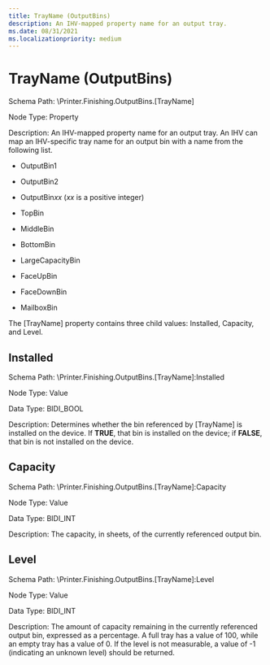 ```yaml
---
title: TrayName (OutputBins)
description: An IHV-mapped property name for an output tray.
ms.date: 08/31/2021
ms.localizationpriority: medium
---
```


# TrayName (OutputBins)

Schema Path: \\Printer.Finishing.OutputBins.\[TrayName\]

Node Type: Property

Description: An IHV-mapped property name for an output tray. An IHV can map an IHV-specific tray name for an output bin with a name from the following list.

- OutputBin1

- OutputBin2

- OutputBin*xx* (*xx* is a positive integer)

- TopBin

- MiddleBin

- BottomBin

- LargeCapacityBin

- FaceUpBin

- FaceDownBin

- MailboxBin

The \[TrayName\] property contains three child values: Installed, Capacity, and Level.

## Installed

Schema Path: \\Printer.Finishing.OutputBins.\[TrayName\]:Installed

Node Type: Value

Data Type: BIDI_BOOL

Description: Determines whether the bin referenced by \[TrayName\] is installed on the device. If **TRUE**, that bin is installed on the device; if **FALSE**, that bin is not installed on the device.

## Capacity

Schema Path: \\Printer.Finishing.OutputBins.\[TrayName\]:Capacity

Node Type: Value

Data Type: BIDI_INT

Description: The capacity, in sheets, of the currently referenced output bin.

## Level

Schema Path: \\Printer.Finishing.OutputBins.\[TrayName\]:Level

Node Type: Value

Data Type: BIDI_INT

Description: The amount of capacity remaining in the currently referenced output bin, expressed as a percentage. A full tray has a value of 100, while an empty tray has a value of 0. If the level is not measurable, a value of -1 (indicating an unknown level) should be returned.
